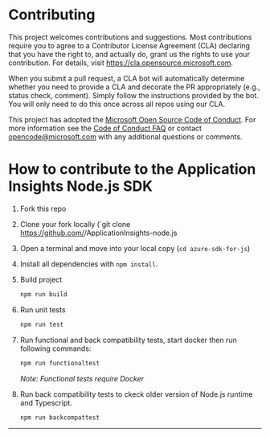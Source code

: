 # Contributing

This project welcomes contributions and suggestions. Most contributions require you to agree to a
Contributor License Agreement (CLA) declaring that you have the right to, and actually do, grant us
the rights to use your contribution. For details, visit https://cla.opensource.microsoft.com.

When you submit a pull request, a CLA bot will automatically determine whether you need to provide
a CLA and decorate the PR appropriately (e.g., status check, comment). Simply follow the instructions
provided by the bot. You will only need to do this once across all repos using our CLA.

This project has adopted the [Microsoft Open Source Code of Conduct](https://opensource.microsoft.com/codeofconduct/).
For more information see the [Code of Conduct FAQ](https://opensource.microsoft.com/codeofconduct/faq/) or
contact [opencode@microsoft.com](mailto:opencode@microsoft.com) with any additional questions or comments.

# How to contribute to the Application Insights Node.js SDK


1. Fork this repo
2. Clone your fork locally (`git clone https://github.com/<youruser>/ApplicationInsights-node.js
3. Open a terminal and move into your local copy (`cd azure-sdk-for-js`)
4. Install all dependencies with `npm install`.
5. Build project 
    ```bash
    npm run build
    ```
6. Run unit tests
    ```bash
    npm run test
    ```
7. Run functional and back compatibility tests, start docker then run following commands:
    ```bash
    npm run functionaltest
    ```
    _Note: Functional tests require Docker_
    
8. Run back compatibility tests to ckeck older version of Node.js runtime and Typescript.
    ```bash
    npm run backcompattest
    ```
---